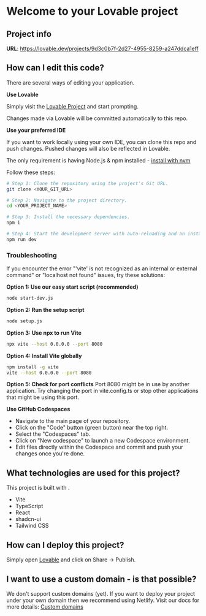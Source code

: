 
# Welcome to your Lovable project

## Project info

**URL**: https://lovable.dev/projects/9d3c0b7f-2d27-4955-8259-a247ddca1eff

## How can I edit this code?

There are several ways of editing your application.

**Use Lovable**

Simply visit the [Lovable Project](https://lovable.dev/projects/9d3c0b7f-2d27-4955-8259-a247ddca1eff) and start prompting.

Changes made via Lovable will be committed automatically to this repo.

**Use your preferred IDE**

If you want to work locally using your own IDE, you can clone this repo and push changes. Pushed changes will also be reflected in Lovable.

The only requirement is having Node.js & npm installed - [install with nvm](https://github.com/nvm-sh/nvm#installing-and-updating)

Follow these steps:

```sh
# Step 1: Clone the repository using the project's Git URL.
git clone <YOUR_GIT_URL>

# Step 2: Navigate to the project directory.
cd <YOUR_PROJECT_NAME>

# Step 3: Install the necessary dependencies.
npm i

# Step 4: Start the development server with auto-reloading and an instant preview.
npm run dev
```

### Troubleshooting

If you encounter the error "'vite' is not recognized as an internal or external command" or "localhost not found" issues, try these solutions:

**Option 1: Use our easy start script (recommended)**
```sh
node start-dev.js
```

**Option 2: Run the setup script**
```sh
node setup.js
```

**Option 3: Use npx to run Vite**
```sh
npx vite --host 0.0.0.0 --port 8080
```

**Option 4: Install Vite globally**
```sh
npm install -g vite
vite --host 0.0.0.0 --port 8080
```

**Option 5: Check for port conflicts**
Port 8080 might be in use by another application. Try changing the port in vite.config.ts or stop other applications that might be using this port.

**Use GitHub Codespaces**

- Navigate to the main page of your repository.
- Click on the "Code" button (green button) near the top right.
- Select the "Codespaces" tab.
- Click on "New codespace" to launch a new Codespace environment.
- Edit files directly within the Codespace and commit and push your changes once you're done.

## What technologies are used for this project?

This project is built with .

- Vite
- TypeScript
- React
- shadcn-ui
- Tailwind CSS

## How can I deploy this project?

Simply open [Lovable](https://lovable.dev/projects/9d3c0b7f-2d27-4955-8259-a247ddca1eff) and click on Share -> Publish.

## I want to use a custom domain - is that possible?

We don't support custom domains (yet). If you want to deploy your project under your own domain then we recommend using Netlify. Visit our docs for more details: [Custom domains](https://docs.lovable.dev/tips-tricks/custom-domain/)
